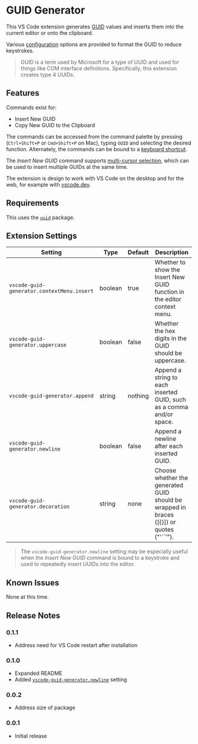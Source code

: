 # GUID Generator

This VS Code extension generates [GUID](https://en.wikipedia.org/wiki/Universally_unique_identifier) values and inserts them into the current editor or onto the clipboard.

Various [configuration](#extension-settings) options are provided to format the GUID to reduce keystrokes.

> GUID is a term used by Microsoft for a type of UUID and used for things like COM interface definitions. Specifically, this extension creates type 4 UUIDs.

## Features

Commands exist for:
* Insert New GUID
* Copy New GUID to the Clipboard

The commands can be accessed from the command palette by pressing (`Ctrl+Shift+P` or `Cmd+Shift+P` on Mac), typing `GUID` and selecting the desired function. Alternately, the commands can be bound to a [keyboard shortcut](https://code.visualstudio.com/docs/getstarted/keybindings).

The _Insert New GUID_ command supports [multi-cursor selection](https://code.visualstudio.com/docs/getstarted/tips-and-tricks#_multi-cursor-selection), which can be used to insert multiple GUIDs at the same time.

The extension is design to work with VS Code on the desktop and for the web, for example with [vscode.dev](https://vscode.dev).

## Requirements

This uses the [`uuid`](https://www.npmjs.com/package/uuid) package.

## Extension Settings

| Setting | Type | Default | Description |
|---------|------|---------|-------------|
| `vscode-guid-generator.contextMenu.insert` | boolean | true | Whether to show the Insert New GUID function in the editor context menu. |
| `vscode-guid-generator.uppercase` | boolean | false | Whether the hex digits in the GUID should be uppercase. |
| `vscode-guid-generator.append` | string | nothing | Append a string to each inserted GUID, such as a comma and/or space. |
| `vscode-guid-generator.newline` | boolean | false | Append a newline after each inserted GUID. |
| `vscode-guid-generator.decoration` | string | none | Choose whether the generated GUID should be wrapped in braces ([{}]) or quotes ("'``'"). |

> The `vscode-guid-generator.newline` setting may be especially useful when the _Insert New GUID_ command is bound to a keystroke and used to repeatedly insert UUIDs into the editor.

## Known Issues

None at this time.

## Release Notes

### 0.1.1

* Address need for VS Code restart after installation

### 0.1.0

* Expanded README
* Added [`vscode-guid-generator.newline`](#extension-settings) setting

### 0.0.2

* Address size of package

### 0.0.1

* Initial release
